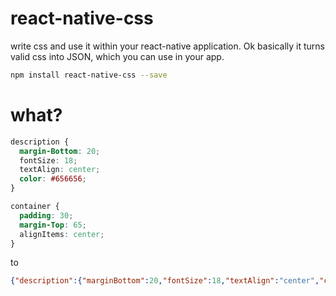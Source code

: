 # react-native-css

write css and use it within your react-native application. Ok basically it turns valid css into JSON, which you can use in your app.


```bash
npm install react-native-css --save
```


# what?

``` css
description {
  margin-Bottom: 20;
  fontSize: 18;
  textAlign: center;
  color: #656656;
}

container {
  padding: 30;
  margin-Top: 65;
  alignItems: center;
}

```

to

``` json
{"description":{"marginBottom":20,"fontSize":18,"textAlign":"center","color":"#656656"},"container":{"padding":30,"marginTop":65,"alignItems":"center"}}

```
